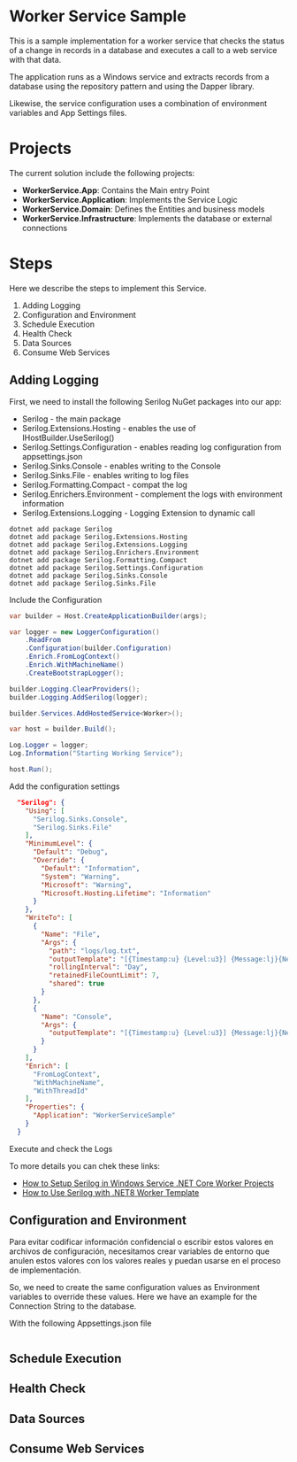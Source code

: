 # Worker Service Sample
This is a sample implementation for a worker service that checks the status of a change in records in a database and executes a call to a web service with that data.

The application runs as a Windows service and extracts records from a database using the repository pattern and using the Dapper library.

Likewise, the service configuration uses a combination of environment variables and App Settings files.

# Projects
The current solution include the following projects:

- **WorkerService.App**: Contains the Main entry Point
- **WorkerService.Application**: Implements the Service Logic
- **WorkerService.Domain**: Defines the Entities and business models
- **WorkerService.Infrastructure**: Implements the database or external connections


# Steps
Here we describe the steps to implement this Service.

1. Adding Logging
2. Configuration and Environment
3. Schedule Execution
4. Health Check
5. Data Sources
6. Consume Web Services


## Adding Logging
First, we need to install the following Serilog NuGet packages into our app:

- Serilog - the main package
- Serilog.Extensions.Hosting - enables the use of IHostBuilder.UseSerilog()
- Serilog.Settings.Configuration - enables reading log configuration from appsettings.json
- Serilog.Sinks.Console - enables writing to the Console
- Serilog.Sinks.File - enables writing to log files
- Serilog.Formatting.Compact - compat the log
- Serilog.Enrichers.Environment - complement the logs with environment information
- Serilog.Extensions.Logging - Logging Extension to dynamic call

```code
dotnet add package Serilog
dotnet add package Serilog.Extensions.Hosting
dotnet add package Serilog.Extensions.Logging
dotnet add package Serilog.Enrichers.Environment
dotnet add package Serilog.Formatting.Compact
dotnet add package Serilog.Settings.Configuration
dotnet add package Serilog.Sinks.Console
dotnet add package Serilog.Sinks.File
```

Include the Configuration

```csharp
var builder = Host.CreateApplicationBuilder(args);

var logger = new LoggerConfiguration()
    .ReadFrom
    .Configuration(builder.Configuration)
    .Enrich.FromLogContext()
    .Enrich.WithMachineName()
    .CreateBootstrapLogger();

builder.Logging.ClearProviders();
builder.Logging.AddSerilog(logger);

builder.Services.AddHostedService<Worker>();

var host = builder.Build();

Log.Logger = logger;
Log.Information("Starting Working Service");

host.Run();
```

Add the configuration settings

```json
  "Serilog": {
    "Using": [
      "Serilog.Sinks.Console",
      "Serilog.Sinks.File"
    ],
    "MinimumLevel": {
      "Default": "Debug",
      "Override": {
        "Default": "Information",
        "System": "Warning",
        "Microsoft": "Warning",
        "Microsoft.Hosting.Lifetime": "Information"
      }
    },
    "WriteTo": [
      {
        "Name": "File",
        "Args": {
          "path": "logs/log.txt",
          "outputTemplate": "[{Timestamp:u} {Level:u3}] {Message:lj}{NewLine}{Exception}",
          "rollingInterval": "Day",
          "retainedFileCountLimit": 7,
          "shared": true
        }
      },
      {
        "Name": "Console",
        "Args": {
          "outputTemplate": "[{Timestamp:u} {Level:u3}] {Message:lj}{NewLine}{Exception}"
        }
      }
    ],
    "Enrich": [
      "FromLogContext",
      "WithMachineName",
      "WithThreadId"
    ],
    "Properties": {
      "Application": "WorkerServiceSample"
    }
  }
```

Execute and check the Logs

To more details you can chek these links:
- [How to Setup Serilog in Windows Service .NET Core Worker Projects](https://bojanveljanovski.com/posts/configuring-serilog-in-net-core-worker-and-windows-service-applications/)
- [How to Use Serilog with .NET8 Worker Template](https://www.youtube.com/watch?v=QJ-KX-_-gxI)

## Configuration and Environment
Para evitar codificar información confidencial o escribir estos valores en archivos de configuración, necesitamos crear variables de entorno que anulen estos valores con los valores reales y puedan usarse en el proceso de implementación.

So, we need to create the same configuration values as Environment variables to override these values. Here we have an example for the Connection String to the database.

With the following Appsettings.json file

```json

```

## Schedule Execution
## Health Check
## Data Sources
## Consume Web Services



